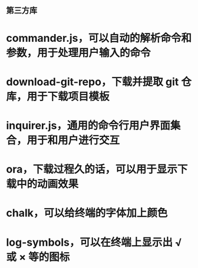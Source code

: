 
## 第三方库

# commander.js，可以自动的解析命令和参数，用于处理用户输入的命令

# download-git-repo，下载并提取 git 仓库，用于下载项目模板

# inquirer.js，通用的命令行用户界面集合，用于和用户进行交互

# ora，下载过程久的话，可以用于显示下载中的动画效果

# chalk，可以给终端的字体加上颜色

# log-symbols，可以在终端上显示出 √ 或 × 等的图标
